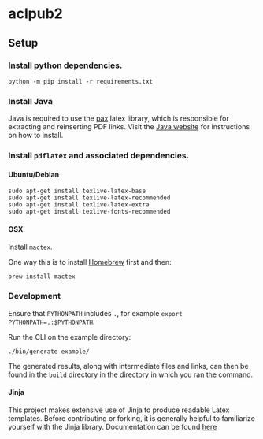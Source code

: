# aclpub2

## Setup
### Install python dependencies.
```
python -m pip install -r requirements.txt
```

### Install Java
Java is required to use the [pax](https://ctan.org/pkg/pax?lang=en) latex library,
which is responsible for extracting and reinserting PDF links.
Visit the [Java website](https://www.java.com/) for instructions on how to install.

### Install `pdflatex` and associated dependencies.
#### Ubuntu/Debian
```
sudo apt-get install texlive-latex-base
sudo apt-get install texlive-latex-recommended
sudo apt-get install texlive-latex-extra
sudo apt-get install texlive-fonts-recommended
```

#### OSX
Install `mactex`.

One way this is to install [Homebrew](https://brew.sh) first and then:
```
brew install mactex
```

### Development
Ensure that `PYTHONPATH` includes `.`, for example `export PYTHONPATH=.:$PYTHONPATH`.

Run the CLI on the example directory:
```
./bin/generate example/
```

The generated results, along with intermediate files and links, can then be found in
the `build` directory in the directory in which you ran the command.

#### Jinja
This project makes extensive use of Jinja to produce readable Latex templates.
Before contributing or forking, it is generally helpful to familiarize yourself with
the Jinja library. Documentation can be found [here](ttps://jinja.palletsprojects.com/en/2.11.x/templates/https://jinja.palletsprojects.com/en/2.11.x/templates/)

